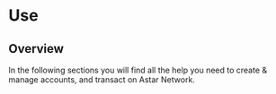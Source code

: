 # Use

## Overview

In the following sections you will find all the help you need to create & manage accounts, and transact on Astar Network.

<br/>
